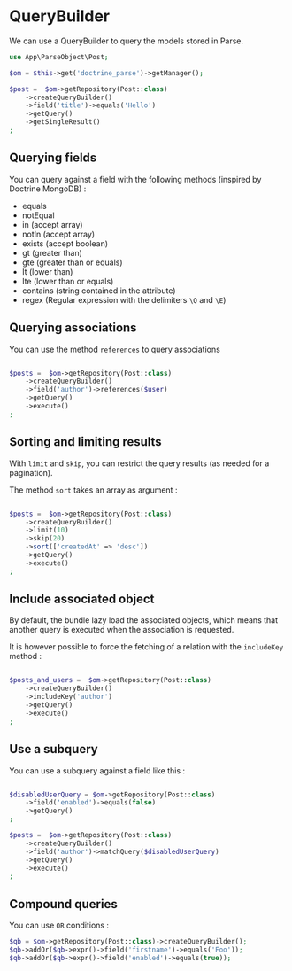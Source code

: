 # QueryBuilder

We can use a QueryBuilder to query the models stored in Parse.

``` php
use App\ParseObject\Post;

$om = $this->get('doctrine_parse')->getManager();

$post =  $om->getRepository(Post::class)
    ->createQueryBuilder()
    ->field('title')->equals('Hello')
    ->getQuery()
    ->getSingleResult()
;
```

## Querying fields

You can query against a field with the following methods (inspired by Doctrine MongoDB) : 

- equals
- notEqual
- in (accept array)
- notIn (accept array)
- exists (accept boolean)
- gt (greater than)
- gte (greater than or equals)
- lt (lower than)
- lte (lower than or equals)
- contains (string contained in the attribute)
- regex (Regular expression with the delimiters `\Q` and `\E`)

## Querying associations

You can use the method `references` to query associations

``` php

$posts =  $om->getRepository(Post::class)
    ->createQueryBuilder()
    ->field('author')->references($user)
    ->getQuery()
    ->execute()
;
```

## Sorting and limiting results

With `limit` and `skip`, you can restrict the query results (as needed for a pagination).

The method `sort` takes an array as argument : 

``` php

$posts =  $om->getRepository(Post::class)
    ->createQueryBuilder()
    ->limit(10)
    ->skip(20)
    ->sort(['createdAt' => 'desc'])
    ->getQuery()
    ->execute()
;
```


## Include associated object

By default, the bundle lazy load the associated objects, which means that another query is executed when the association is requested.

It is however possible to force the fetching of a relation with the `includeKey` method : 

``` php

$posts_and_users =  $om->getRepository(Post::class)
    ->createQueryBuilder()
    ->includeKey('author')
    ->getQuery()
    ->execute()
;
```


## Use a subquery

You can use a subquery against a field like this : 

``` php

$disabledUserQuery = $om->getRepository(Post::class)
    ->field('enabled')->equals(false)
    ->getQuery()
;

$posts =  $om->getRepository(Post::class)
    ->createQueryBuilder()
    ->field('author')->matchQuery($disabledUserQuery)
    ->getQuery()
    ->execute()
;
```


## Compound queries

You can use `OR` conditions :

```php
$qb = $om->getRepository(Post::class)->createQueryBuilder();
$qb->addOr($qb->expr()->field('firstname')->equals('Foo'));
$qb->addOr($qb->expr()->field('enabled')->equals(true));
```
